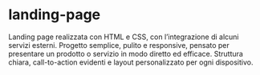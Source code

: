 # landing-page
Landing page realizzata con HTML e CSS, con l’integrazione di alcuni servizi esterni. Progetto semplice, pulito e responsive, pensato per presentare un prodotto o servizio in modo diretto ed efficace. Struttura chiara, call-to-action evidenti e layout personalizzato per ogni dispositivo.
